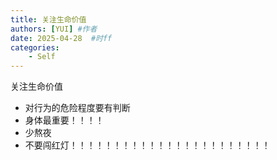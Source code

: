 ```yaml
---
title: 关注生命价值
authors: [YUI] #作者
date: 2025-04-28  #时ff
categories: 
    - Self
---
```


关注生命价值

- 对行为的危险程度要有判断
- 身体最重要！！！！
- 少熬夜
- 不要闯红灯！！！！！！！！！！！！！！！！！！！！！！！

